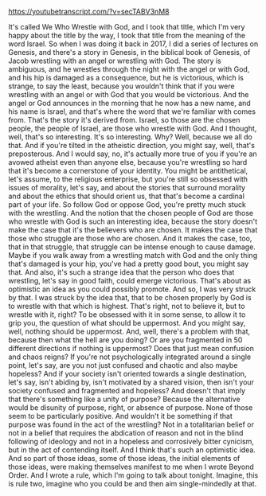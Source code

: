 https://youtubetranscript.com/?v=secTABV3nM8

 It's called We Who Wrestle with God, and I took that title, which I'm very happy about the title by the way, I took that title from the meaning of the word Israel. So when I was doing it back in 2017, I did a series of lectures on Genesis, and there's a story in Genesis, in the biblical book of Genesis, of Jacob wrestling with an angel or wrestling with God. The story is ambiguous, and he wrestles through the night with the angel or with God, and his hip is damaged as a consequence, but he is victorious, which is strange, to say the least, because you wouldn't think that if you were wrestling with an angel or with God that you would be victorious. And the angel or God announces in the morning that he now has a new name, and his name is Israel, and that's where the word that we're familiar with comes from. That's the story it's derived from. Israel, so those are the chosen people, the people of Israel, are those who wrestle with God. And I thought, well, that's so interesting. It's so interesting. Why? Well, because we all do that. And if you're tilted in the atheistic direction, you might say, well, that's preposterous. And I would say, no, it's actually more true of you if you're an avowed atheist even than anyone else, because you're wrestling so hard that it's become a cornerstone of your identity. You might be antithetical, let's assume, to the religious enterprise, but you're still so obsessed with issues of morality, let's say, and about the stories that surround morality and about the ethics that should orient us, that that's become a cardinal part of your life. So follow God or oppose God, you're pretty much stuck with the wrestling. And the notion that the chosen people of God are those who wrestle with God is such an interesting idea, because the story doesn't make the case that it's the believers who are chosen. It makes the case that those who struggle are those who are chosen. And it makes the case, too, that in that struggle, that struggle can be intense enough to cause damage. Maybe if you walk away from a wrestling match with God and the only thing that's damaged is your hip, you've had a pretty good bout, you might say that. And also, it's such a strange idea that the person who does that wrestling, let's say in good faith, could emerge victorious. That's about as optimistic an idea as you could possibly promote. And so, I was very struck by that. I was struck by the idea that, that to be chosen properly by God is to wrestle with that which is highest. That's right, not to believe it, but to wrestle with it, right? To be obsessed with it in some sense, to allow it to grip you, the question of what should be uppermost. And you might say, well, nothing should be uppermost. And, well, there's a problem with that, because then what the hell are you doing? Or are you fragmented in 50 different directions if nothing is uppermost? Does that just mean confusion and chaos reigns? If you're not psychologically integrated around a single point, let's say, are you not just confused and chaotic and also maybe hopeless? And if your society isn't oriented towards a single destination, let's say, isn't abiding by, isn't motivated by a shared vision, then isn't your society confused and fragmented and hopeless? And doesn't that imply that there's something like a unity of purpose? Because the alternative would be disunity of purpose, right, or absence of purpose. None of those seem to be particularly positive. And wouldn't it be something if that purpose was found in the act of the wrestling? Not in a totalitarian belief or not in a belief that requires the abdication of reason and not in the blind following of ideology and not in a hopeless and corrosively bitter cynicism, but in the act of contending itself. And I think that's such an optimistic idea. And so part of those ideas, some of those ideas, the initial elements of those ideas, were making themselves manifest to me when I wrote Beyond Order. And I wrote a rule, which I'm going to talk about tonight. Imagine, this is rule two, imagine who you could be and then aim single-mindedly at that.